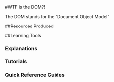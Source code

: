 #WTF is the DOM?!

The DOM stands for the "Document Object Model"

##Resources Produced


##Learning Tools
### Explanations

### Tutorials

### Quick Reference Guides
